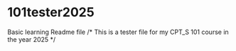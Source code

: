 # 101tester2025
Basic learning Readme file
/*
This is a tester file for my CPT_S 101 course 
in the year 2025
*/
